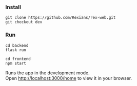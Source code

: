### Install

```
git clone https://github.com/Rexians/rex-web.git
git checkout dev
```

### Run

```
cd backend
flask run
```

```
cd frontend
npm start
```

Runs the app in the development mode.\
Open [http://localhost:3000/home](http://localhost:3000/home) to view it in your browser.
